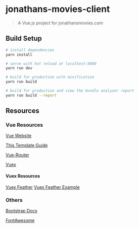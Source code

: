 # jonathans-movies-client

> A Vue.js project for jonathansmovies.com

## Build Setup

``` bash
# install dependencies
yarn install

# serve with hot reload at localhost:8080
yarn run dev

# build for production with minification
yarn run build

# build for production and view the bundle analyzer report
yarn run build --report
```

## Resources

### Vue Resources

[Vue Website](https://vuejs.org)

[This Template Guide](http://vuejs-templates.github.io/webpack/) 

[Vue-Router](https://router.vuejs.org/en/)

[Vuex](https://vuex.vuejs.org)

#### Vuex Resources
[Vuex Feather](https://github.com/feathersjs/feathers-vuex)
[Vuex Feather Example](https://github.com/feathersjs/feathers-chat-vuex)

### Others

[Bootstrap Docs](https://getbootstrap.com/docs/4.0/getting-started/introduction/)

[FontAwesome](http://fontawesome.io/)